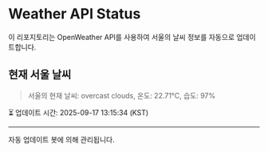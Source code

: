 
# Weather API Status

이 리포지토리는 OpenWeather API를 사용하여 서울의 날씨 정보를 자동으로 업데이트합니다.

## 현재 서울 날씨
> 서울의 현재 날씨: overcast clouds, 온도: 22.71°C, 습도: 97%

⏳ 업데이트 시간: 2025-09-17 13:15:34 (KST)

---
자동 업데이트 봇에 의해 관리됩니다.

